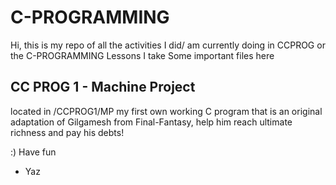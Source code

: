 # C-PROGRAMMING

Hi, this is my repo of all the activities I did/ am currently doing in CCPROG or the C-PROGRAMMING Lessons I take
Some important files here

## CC PROG 1 - Machine Project
located in /CCPROG1/MP 
my first own working C program that is an original adaptation of Gilgamesh from Final-Fantasy, help him reach ultimate richness and pay his debts!


:)
Have fun
- Yaz
